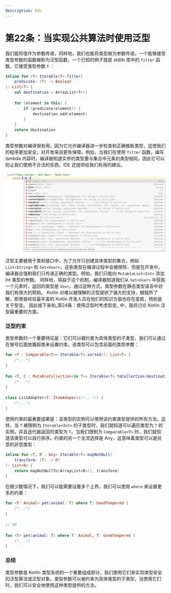 ```yaml
---
description: Edu
---
```


# 第22条：当实现公共算法时使用泛型

我们能将值作为参数传递，同样地，我们也能将类型做为参数传递。一个能够接受类型参数的函数被称为泛型函数，一个已知的例子就是 stdlib 库中的 `filter` 函数，它接受类型参数 `T` ：

```kotlin
inline fun <T> Iterable<T>.filter(
    predicate: (T) -> Boolean
): List<T> {
    val destination = ArrayList<T>()
    
    for (element in this) {
        if (predicate(element)) {
            destination.add(element)
        }
    }
    return destination
}
```

类型参数对编译很有用，因为它允许编译器进一步检查和正确推断类型，这使我们的程序更加安全，对开发来说更有保障。例如，当我们在使用 `filter` 函数，编写 lambda 内容时，编译器知道实参的类型要与集合中元素的类型相同，因此它可以防止我们使用不合法的东西，IDE 还提供给我们有用的建议。

![](<../../.gitbook/assets/image (8) (1) (1).png>)

泛型主要被用于类和接口中，为了允许只创建具体类型的集合，例如 `List<String>` 和 `Set<User>`，这些类型在编译过程中会被擦除，但是在开发中，编译器会强制我们只传递正确的类型。例如，我们只能向 `MutableList<Int>` 添加 Int 类型的参数。 同样地，得益于这个机制，编译器知道我们从 `Set<User>` 中获取一个元素时，返回的类型是 `User`。通过这种方式，类型参数在静态类型语言中对我们有很大的帮助。 Kotlin 对难以被理解的泛型提供了强大的支持，据我所了解，即使是经验最丰富的 Kotlin 开发人员在他们的知识方面也存在差距，特别是关于型变。 因此接下来和_第24条：使用泛型时考虑型变_ 中，我将讨论 Kotlin 泛型最重要的方面。

### 泛型约束

类型参数的一个重要特征是：它们可以被约束为具体类型的子类型，我们可以通过在冒号后面放置超类来设置约束。该类型可以包含前面的类型参数：

```kotlin
fun <T : Comparable<T>> Iterable<T>.sorted(): List<T> {
    /*...*/
}

fun <T, C : MutableCollection<in T>> Iterable<T>.toCollection(destination: C): C {
    /*...*/
}

class ListAdapter<T: ItemAdaper>(/*...*/) {
    /*...*/ 
}
```

使用约束的最重要成果是：该类型的实例可以使用该约束类型提供的所有方法。这样，当 `T` 被限制为 `Iterable<Int>` 的子类型时，我们就知道可以遍历类型为 `T` 的实例，并且迭代器返回的类型为 `T`。当我们限制为 `Comparable<T>` 时，我们就知道该类型可以自行排序。约束的另一个主流选择是 Any，这意味着类型可以是任意的非空类型：

```kotlin
inline fun <T, R : Any> Iterable<T>.mapNotNull(
    transform: (T) -> R?
): List<R> {
    return mapNotNullTo(ArrayList<R>(), transform)
}
```

在极少数情况下，我们可以能需要设置多个上界，我们可以使用 `where` 来设置更多的约束：

```kotlin
fun <T: Animal> pet(animal: T) where T: GoodTempered {
    /*...*/
}

// OR

fun <T> pet(animal: T) where T: Animal, T: GoodTempered {
    /*...*/
}
```

### 总结

类型参数是 Kotlin 类型系统的一个重要组成部分，我们使用它们来实现类型安全的泛型算法或泛型对象。类型参数可以被约束为具体类型的子类型，当使用它们时，我们可以安全地使用这种类型提供的方法。
